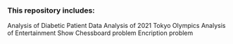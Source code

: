 ### This repository includes:
Analysis of Diabetic Patient Data
Analysis of 2021 Tokyo Olympics
Analysis of Entertainment Show
Chessboard problem
Encription problem
